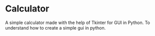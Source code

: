 # Calculator
A simple calculator made with the help of Tkinter for GUI in Python.
To understand how to create a simple gui in python.
